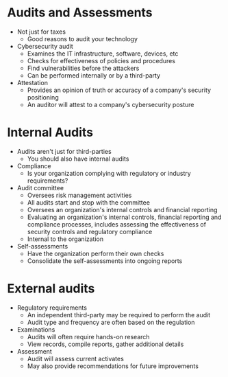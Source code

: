 # Audits and Assessments
- Not just for taxes
	- Good reasons to audit your technology
- Cybersecurity audit
	- Examines the IT infrastructure, software, devices, etc
	- Checks for effectiveness of policies and procedures
	- Find vulnerabilities before the attackers
	- Can be performed internally or by a third-party
- Attestation
	- Provides an opinion of truth or accuracy of a company's security positioning
	- An auditor will attest to a company's cybersecurity posture
# Internal Audits
- Audits aren't just for third-parties
	- You should also have internal audits
- Compliance
	- Is your organization complying with regulatory or industry requirements?
- Audit committee
	- Oversees risk management activities
	- All audits start and stop with the committee
	- Oversees an organization's internal controls and financial reporting
	- Evaluating an organization's internal controls, financial reporting and compliance processes, includes assessing the effectiveness of security controls and regulatory compliance
	- Internal to the organization
- Self-assessments
	- Have the organization perform their own checks
	- Consolidate the self-assessments into ongoing reports
# External audits
- Regulatory requirements
	- An independent third-party may be required to perform the audit
	- Audit type and frequency are often based on the regulation
- Examinations
	- Audits will often require hands-on research
	- View records, compile reports, gather additional details
- Assessment
	- Audit will assess current activates
	- May also provide recommendations for future improvements